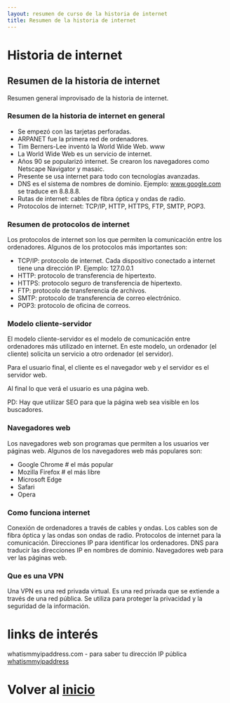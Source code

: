 ```yaml
---
layout: resumen de curso de la historia de internet
title: Resumen de la historia de internet
---
```


# Historia de internet

## Resumen de la historia de internet

Resumen general improvisado de la historia de internet.

### Resumen de la historia de internet en general

- Se empezó con las tarjetas perforadas.
- ARPANET fue la primera red de ordenadores.
- Tim Berners-Lee inventó la World Wide Web. www
- La World Wide Web es un servicio de internet.
- Años 90 se popularizó internet. Se crearon los navegadores como Netscape Navigator y masaic.
- Presente se usa internet para todo con tecnologías avanzadas.
- DNS es el sistema de nombres de dominio. Ejemplo: www.google.com se traduce en 8.8.8.8.
- Rutas de internet: cables de fibra óptica y ondas de radio.
- Protocolos de internet: TCP/IP, HTTP, HTTPS, FTP, SMTP, POP3.

### Resumen de protocolos de internet

Los protocolos de internet son los que permiten la comunicación entre los ordenadores. Algunos de los protocolos más importantes son:

- TCP/IP: protocolo de internet. Cada dispositivo conectado a internet tiene una dirección IP. Ejemplo: 127.0.0.1
- HTTP: protocolo de transferencia de hipertexto.
- HTTPS: protocolo seguro de transferencia de hipertexto.
- FTP: protocolo de transferencia de archivos.
- SMTP: protocolo de transferencia de correo electrónico.
- POP3: protocolo de oficina de correos.

### Modelo cliente-servidor

El modelo cliente-servidor es el modelo de comunicación entre ordenadores más utilizado en internet. En este modelo, un ordenador (el cliente) solicita un servicio a otro ordenador (el servidor).

Para el usuario final, el cliente es el navegador web y el servidor es el servidor web.

Al final lo que verá el usuario es una página web.

PD: Hay que utilizar SEO para que la página web sea visible en los buscadores.

### Navegadores web

Los navegadores web son programas que permiten a los usuarios ver páginas web. Algunos de los navegadores web más populares son:

- Google Chrome # el más popular
- Mozilla Firefox # el más libre
- Microsoft Edge
- Safari
- Opera

### Como funciona internet

Conexión de ordenadores a través de cables y ondas. Los cables son de fibra óptica y las ondas son ondas de radio.
Protocolos de internet para la comunicación.
Direcciones IP para identificar los ordenadores.
DNS para traducir las direcciones IP en nombres de dominio.
Navegadores web para ver las páginas web.

### Que es una VPN

Una VPN es una red privada virtual. Es una red privada que se extiende a través de una red pública. Se utiliza para proteger la privacidad y la seguridad de la información.

# links de interés

whatismmyipaddress.com - para saber tu dirección IP pública [whatismmyipaddress](https://whatismyipaddress.com/)

# Volver al [inicio](../index.html)
